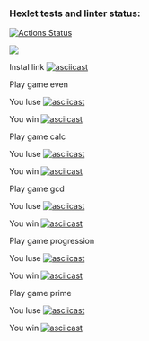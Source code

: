 ### Hexlet tests and linter status:
[![Actions Status](https://github.com/nizhegorodtsevvadim/frontend-project-44/workflows/hexlet-check/badge.svg)](https://github.com/nizhegorodtsevvadim/frontend-project-44/actions)


<a href="https://codeclimate.com/github/nizhegorodtsevvadim/frontend-project-44/maintainability"><img src="https://api.codeclimate.com/v1/badges/a0393181b60d9ebfe227/maintainability" /></a>

Instal link
[![asciicast](https://asciinema.org/a/H7o7NhGPy8Gfs9ODNItlBDr82.svg)](https://asciinema.org/a/H7o7NhGPy8Gfs9ODNItlBDr82)

Play game even

You luse
[![asciicast](https://asciinema.org/a/tie6IlUgUOgBFC4bEVej7W3cC.svg)](https://asciinema.org/a/tie6IlUgUOgBFC4bEVej7W3cC)

You win
[![asciicast](https://asciinema.org/a/WUoSzSpXAPohb7XXMtKwUhXUi.svg)](https://asciinema.org/a/WUoSzSpXAPohb7XXMtKwUhXUi)

Play game calc

You luse
[![asciicast](https://asciinema.org/a/JN6D3femUddzwnsbY1uihPNpa.svg)](https://asciinema.org/a/JN6D3femUddzwnsbY1uihPNpa)

You win
[![asciicast](https://asciinema.org/a/lzEM4FodWP4meEp3OINBIYrvd.svg)](https://asciinema.org/a/lzEM4FodWP4meEp3OINBIYrvd)

Play game gcd

You luse
[![asciicast](https://asciinema.org/a/3kAl1cs97PXVoclv4GQ2Zg5UC.svg)](https://asciinema.org/a/3kAl1cs97PXVoclv4GQ2Zg5UC)

You win
[![asciicast](https://asciinema.org/a/b4evADrybnn7QCycGw3eWGfxv.svg)](https://asciinema.org/a/b4evADrybnn7QCycGw3eWGfxv)

Play game progression

You luse
[![asciicast](https://asciinema.org/a/C1YftPU5fZYsxHWzY9hHCv2z8.svg)](https://asciinema.org/a/C1YftPU5fZYsxHWzY9hHCv2z8)

You win
[![asciicast](https://asciinema.org/a/TC6EsqYcCU9zpkENwvAEQFozK.svg)](https://asciinema.org/a/TC6EsqYcCU9zpkENwvAEQFozK)

Play game prime

You luse
[![asciicast](https://asciinema.org/a/aytDbGpZvVfZ0btmMJdL4mXIm.svg)](https://asciinema.org/a/aytDbGpZvVfZ0btmMJdL4mXIm)

You win
[![asciicast](https://asciinema.org/a/Be6MlUtr6BttYHhsrE9hsUYMM.svg)](https://asciinema.org/a/Be6MlUtr6BttYHhsrE9hsUYMM)